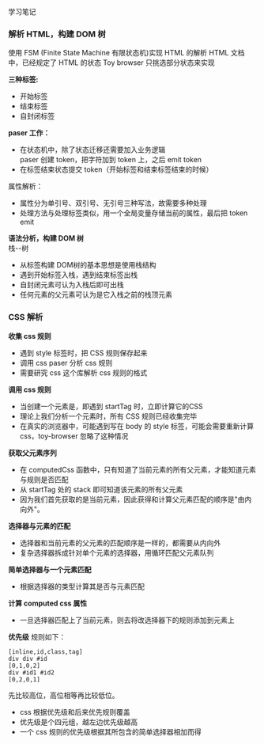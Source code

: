 学习笔记
### 解析 HTML，构建 DOM 树
使用 FSM (Finite State Machine 有限状态机)实现 HTML 的解析
HTML 文档中，已经规定了 HTML 的状态
Toy browser 只挑选部分状态来实现

**三种标签:**   
* 开始标签
* 结束标签
* 自封闭标签

**paser 工作：**   
* 在状态机中，除了状态迁移还需要加入业务逻辑   
paser 创建 token，把字符加到 token 上，之后 emit token
* 在标签结束状态提交 token（开始标签和结束标签结束的时候）

属性解析：     
* 属性分为单引号、双引号、无引号三种写法，故需要多种处理
* 处理方法与处理标签类似，用一个全局变量存储当前的属性，最后把 token emit

**语法分析，构建 DOM 树**   
栈--树   
* 从标签构建 DOM树的基本思想是使用栈结构
* 遇到开始标签入栈，遇到结束标签出栈
* 自封闭元素可认为入栈后即可出栈
* 任何元素的父元素可认为是它入栈之前的栈顶元素

### CSS 解析

**收集 css 规则**   
* 遇到 style 标签时，把 CSS 规则保存起来
* 调用 css paser 分析 css 规则
* 需要研究 css 这个库解析 css 规则的格式

**调用 css 规则**   
* 当创建一个元素是，即遇到 startTag 时，立即计算它的CSS
* 理论上我们分析一个元素时，所有 CSS 规则已经收集完毕
* 在真实的浏览器中，可能遇到写在 body 的 style 标签，可能会需要重新计算css，toy-browser 忽略了这种情况

**获取父元素序列**
* 在 computedCss 函数中，只有知道了当前元素的所有父元素，才能知道元素与规则是否匹配
* 从 startTag 处的 stack 即可知道该元素的所有父元素
* 因为我们首先获取的是当前元素，因此获得和计算父元素匹配的顺序是"由内向外"。

**选择器与元素的匹配**
* 选择器和当前元素的父元素的匹配顺序是一样的，都需要从内向外
* 复杂选择器拆成针对单个元素的选择器，用循环匹配父元素队列

**简单选择器与一个元素匹配**
* 根据选择器的类型计算其是否与元素匹配

**计算 computed css 属性**
* 一旦选择器匹配上了当前元素，则去将改选择器下的规则添加到元素上

**优先级**
规则如下：
```
[inline,id,class,tag]
div div #id
[0,1,0,2]
div #id1 #id2
[0,2,0,1]
```
先比较高位，高位相等再比较低位。   
* css 根据优先级和后来优先规则覆盖
* 优先级是个四元组，越左边优先级越高
* 一个 css 规则的优先级根据其所包含的简单选择器相加而得